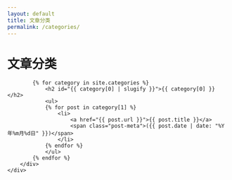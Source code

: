 ```yaml
---
layout: default
title: 文章分类
permalink: /categories/
---
```


<div class="container">
    <div class="row">
        <div class="col-lg-8 col-lg-offset-2 col-md-10 col-md-offset-1">
            <h1>文章分类</h1>
            
            {% for category in site.categories %}
                <h2 id="{{ category[0] | slugify }}">{{ category[0] }}</h2>
                <ul>
                {% for post in category[1] %}
                    <li>
                        <a href="{{ post.url }}">{{ post.title }}</a>
                        <span class="post-meta">({{ post.date | date: "%Y年%m月%d日" }})</span>
                    </li>
                {% endfor %}
                </ul>
            {% endfor %}
        </div>
    </div>
</div>
